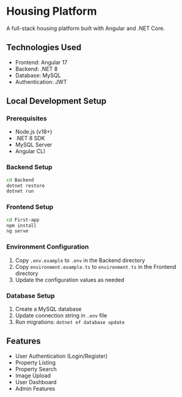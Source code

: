 # Housing Platform

A full-stack housing platform built with Angular and .NET Core.

## Technologies Used
- Frontend: Angular 17
- Backend: .NET 8
- Database: MySQL
- Authentication: JWT

## Local Development Setup

### Prerequisites
- Node.js (v18+)
- .NET 8 SDK
- MySQL Server
- Angular CLI

### Backend Setup
```bash
cd Backend
dotnet restore
dotnet run
```

### Frontend Setup
```bash
cd First-app
npm install
ng serve
```

### Environment Configuration
1. Copy `.env.example` to `.env` in the Backend directory
2. Copy `environment.example.ts` to `environment.ts` in the Frontend directory
3. Update the configuration values as needed

### Database Setup
1. Create a MySQL database
2. Update connection string in `.env` file
3. Run migrations: `dotnet ef database update`

## Features
- User Authentication (Login/Register)
- Property Listing
- Property Search
- Image Upload
- User Dashboard
- Admin Features

